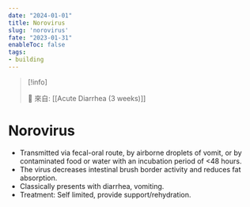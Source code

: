 ```yaml
---
date: "2024-01-01"
title: Norovirus
slug: 'norovirus'
fate: "2023-01-31"
enableToc: false
tags:
- building
---
```



> [!info]
>
> 🌱 來自: [[Acute Diarrhea (3 weeks)]]

# Norovirus
* Transmitted via fecal-oral route, by airborne droplets of vomit, or by contaminated food or water with an incubation period of <48 hours.
* The virus decreases intestinal brush border activity and reduces fat absorption.
* Classically presents with diarrhea, vomiting.
* Treatment: Self limited, provide support/rehydration.
